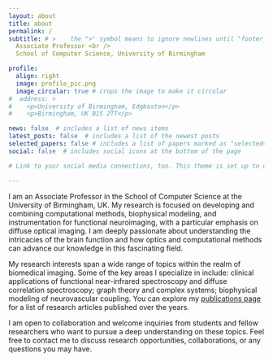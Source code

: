 ```yaml
---
layout: about
title: about
permalink: /
subtitle: # >    the ">" symbol means to ignore newlines until "footer_text:"
  Associate Professor <br />
  School of Computer Science, University of Birmingham

profile:
  align: right
  image: profile_pic.png
  image_circular: true # crops the image to make it circular
#  address: >
#    <p>University of Birmingham, Edgbaston</p>
#    <p>Birmingham, UK B15 2TT</p>

news: false  # includes a list of news items
latest_posts: false  # includes a list of the newest posts
selected_papers: false # includes a list of papers marked as "selected={true}"
social: false  # includes social icons at the bottom of the page

# Link to your social media connections, too. This theme is set up to use [Font Awesome icons](http://fortawesome.github.io/Font-Awesome/) and [Academicons](https://jpswalsh.github.io/academicons/), like the ones below. Add your Facebook, Twitter, LinkedIn, Google Scholar, or just disable all of them.

---
```


I am an Associate Professor in the School of Computer Science at the University of Birmingham, UK. My research is focused on developing and combining computational methods, biophysical modeling, and instrumentation for functional neuroimaging, with a particular emphasis on diffuse optical imaging. I am deeply passionate about understanding the intricacies of the brain function and how optics and computational methods can advance our knowledge in this fascinating field. 

My research interests span a wide range of topics within the realm of biomedical imaging. Some of the key areas I specialize in include: clinical applications of functional near-infrared spectroscopy and diffuse correlation spectroscopy; graph theory and complex systems; biophysical modeling of neurovascular coupling. You can explore my [publications page](rcmesquita/publications/) for a list of research articles published over the years. 

I am open to collaboration and welcome inquiries from students and fellow researchers who want to pursue a deep understanding on these topics. Feel free to contact me to discuss research opportunities, collaborations, or any questions you may have. 



